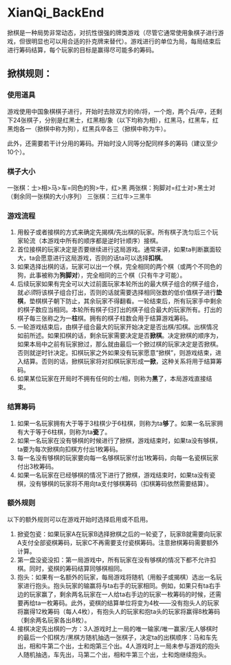 # XianQi_BackEnd

掀棋是一种局势非常动态，对抗性很强的牌类游戏（尽管它通常使用象棋子进行游戏，但很明显也可以用合适的扑克牌来替代）。游戏进行的单位为局，每局结束后进行筹码结算，每个玩家的目标是赢得尽可能多的筹码。

## 掀棋规则：

### 使用道具
游戏使用中国象棋棋子进行，开始时去除双方的帅/将，一个炮，两个兵/卒，还剩下24张棋子，分别是红黑士，红黑相/象（以下均称为相），红黑马，红黑车，红黑炮各一（掀棋中称为狗），红黑兵卒各三（掀棋中称为牛）。

此外，还需要若干计分用的筹码。开始时没人同等分配同样多的筹码（建议至少10个）。

### 棋子大小
一张棋：士>相>马>车=同色的狗>牛，红>黑
两张棋：狗脚对=红士对>黑士对（剩余同一张棋的大小序列）
三张棋：三红牛>三黑牛

### 游戏流程
1. 用骰子或者接棋的方式来确定先揭棋/先出棋的玩家。所有棋子洗匀后三个玩家轮流（本游戏中所有的顺序都是逆时针顺序）接棋。
2. 首位接棋的玩家决定是否要继续进行这局游戏。通常来讲，如果ta判断赢面较大，ta会愿意进行这局游戏，否则的话ta可以选择**扣棋**。
3. 如果选择出棋的话，玩家可以出一个棋，完全相同的两个棋（或两个不同色的狗，此事被称为**狗脚对**），完全相同的三个棋（只有牛才可能）。
4. 后续玩家如果有完全可以大过前面玩家本轮所出的最大棋子组合的棋子组合，就*必须*将该棋子组合打出，否则的话就需要选择相同张数的低价值棋子进行**垫棋**，垫棋棋子朝下防止，其余玩家不得翻看。一轮结束后，所有玩家手中剩余的棋子数应当相同。本轮所有棋子归打出的棋子组合最大的玩家所有。打出的棋子每三张称之为一**柱**棋。拥有的棋子柱数会用于结算游戏筹码。
5. 一轮游戏结束后，由棋子组合最大的玩家开始决定是否出棋/扣棋。出棋情况如前所述。如果扣棋的话，剩余玩家需要决定是否**掀棋**。决定掀棋的顺序为，如果本局中之前有玩家掀过，那么就由最后一个掀过棋的玩家决定是否掀棋。否则就逆时针决定。扣棋玩家之外如果没有玩家愿意“掀棋”，则游戏结束，进入结算。否则的话，掀棋玩家将对扣棋玩家形成**一掀**，这种关系将用于结算筹码。
6. 如果某位玩家在开局时不拥有任何的士/相，则称为**黑**了，本局游戏直接结束。

### 结算筹码
1. 如果一名玩家拥有大于等于3柱棋少于6柱棋，则称为ta**够**了。如果一名玩家拥有大于等于6柱棋，则称为ta**瓷**了。
2. 如果一名玩家在没有够棋的时候进行了掀棋，游戏结束时，如果ta没有够棋，ta要为每次掀棋向扣棋方付出1枚筹码。
3. 每一名没有够棋的玩家要向每一名够棋玩家付出1枚筹码，向每一名瓷棋玩家付出3枚筹码。
5. 如果一名玩家在已经够棋的情况下进行了掀棋，游戏结束时，如果ta没有瓷棋，没有够棋的玩家将不用向ta支付够棋筹码（扣棋筹码依然需要结算）。

### 额外规则
以下的额外规则可以在游戏开始时选择启用或不启用。
1. 掀瓷包瓷：如果玩家A在玩家B选择掀棋之后的一轮瓷了，玩家B就需要向玩家A支付全部瓷棋筹码，玩家C不再需要支付瓷棋筹码。注意掀棋筹码需要额外计算。
2. 第一盘没瓷没扣：第一局游戏中，所有玩家在没有够棋的情况下都不允许扣棋。同时，瓷棋的筹码结算同够棋相同。
3. 抱头：如果有一名额外的玩家，每局游戏将随机（用骰子或揭棋）选出一名玩家进行抱头。抱头玩家的输赢将与ta右手的玩家相同。例如，如果只有ta右手边的玩家赢了，剩余两名玩家在一人给ta右手边的玩家一枚筹码的时候，还需要再给ta一枚筹码。此外，瓷棋的结算单位将变为4枚——没有抱头人的玩家将赢得12枚筹码（每人4枚），有抱头人的玩家和抱ta头的玩家将赢得8枚筹码（剩余两名玩家各出8枚）。
4. 接棋决定先出棋的一方：3人游戏时上一局的唯一输家/唯一赢家/无人够棋时的最后一个扣棋方/黑棋方随机抽选一张棋子，决定ta的出棋顺序：马和车先出，相和牛第二个出，士和炮第三个出。4人游戏时上一局未参与游戏的抱头人随机抽选，车先出，马第二个出，相和牛第三个出，士和炮继续抱头。
